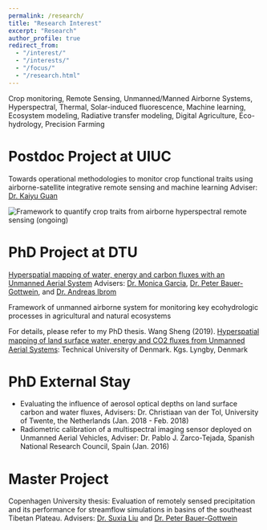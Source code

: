 ```yaml
---
permalink: /research/
title: "Research Interest"
excerpt: "Research"
author_profile: true
redirect_from: 
  - "/interest/"
  - "/interests/"
  - "/focus/"
  - "/research.html"
---
```


Crop monitoring, Remote Sensing, Unmanned/Manned Airborne Systems, Hyperspectral, Thermal, Solar-induced fluorescence, Machine learning, Ecosystem modeling, Radiative transfer modeling, Digital Agriculture, Eco-hydrology, Precision Farming

Postdoc Project at UIUC
======
Towards operational methodologies to monitor crop functional traits using airborne-satellite integrative remote sensing and machine learning
Adviser: [Dr. Kaiyu Guan](http://faculty.nres.illinois.edu/~kaiyuguan/)

![Framework to quantify crop traits from airborne hyperspectral remote sensing (ongoing)](https://i.imgur.com/G4QbxHY.png)

PhD Project at DTU
======
[Hyperspatial mapping of water, energy and carbon fluxes with an Unmanned Aerial System](https://orbit.dtu.dk/en/projects/hyperspatial-mapping-of-water-energy-and-carbon-fluxes-with-unmar)
Advisers: [Dr. Monica Garcia](https://www.dtu.dk/service/telefonbog/person?id=91965&cpid=172620&tab=1#tabs), [Dr. Peter Bauer-Gottwein](https://www.dtu.dk/service/telefonbog/person?id=29918&cpid=30837&tab=1#tabs), and [Dr. Andreas Ibrom](https://www.dtu.dk/service/telefonbog/person?id=38743&cpid=195943&tab=7#tabs)

Framework of unmanned airborne system for monitoring key ecohydrologic processes in agricultural and natural ecosystems

For details, please refer to my PhD thesis. Wang Sheng (2019). [Hyperspatial mapping of land surface water, energy and CO2 ﬂuxes from Unmanned Aerial Systems](https://orbit.dtu.dk/en/publications/hyperspatial-mapping-of-land-surface-water-energy-and-cosub2sub-%EF%AC%82): Technical University of Denmark. Kgs. Lyngby, Denmark

PhD External Stay
======
* Evaluating the influence of aerosol optical depths on land surface carbon and water fluxes, Advisers: Dr. Christiaan van der Tol, University of Twente, the Netherlands (Jan. 2018 - Feb. 2018)
* Radiometric calibration of a multispectral imaging sensor deployed on Unmanned Aerial Vehicles, Adviser: Dr. Pablo J. Zarco-Tejada, Spanish National Research Council, Spain (Jan. 2016)

Master Project
======
Copenhagen University thesis: Evaluation of remotely sensed precipitation and its performance for streamflow simulations in basins of the southeast Tibetan Plateau. Advisers: [Dr. Suxia Liu](http://sourcedb.igsnrr.cas.cn/yw/zjrck/200906/t20090626_1842337.html) and [Dr. Peter Bauer-Gottwein](https://www.dtu.dk/service/telefonbog/person?id=29918&cpid=30837&tab=1#tabs)

